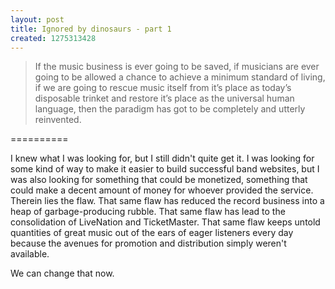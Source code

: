 ```yaml
--- 
layout: post
title: Ignored by dinosaurs - part 1
created: 1275313428
---
```

<blockquote>If the music business is ever going to be saved, if musicians are ever going to be allowed a chance to achieve a minimum standard of living, if we are going to rescue music itself from it’s place as today’s disposable trinket and restore it’s place as the universal human language, then the paradigm has got to be completely and utterly reinvented.</blockquote>

==========

I knew what I was looking for, but I still didn't quite get it.  I was looking for some kind of way to make it easier to build successful band websites, but I was also looking for something that could be monetized, something that could make a decent amount of money for whoever provided the service.  Therein lies the flaw.  That same flaw has reduced the record business into a heap of garbage-producing rubble.  That same flaw has lead to the consolidation of LiveNation and TicketMaster.  That same flaw keeps untold quantities of great music out of the ears of eager listeners every day because the avenues for promotion and distribution simply weren't available.

We can change that now.
